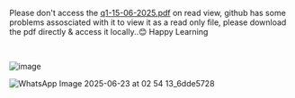 Please don't access the [q1-15-06-2025.pdf](q1-15-06-2025.pdf?raw=true) on read view, github has some problems assosciated with it to view it as a read only file, please download the pdf directly & access it locally..😊
Happy Learning


<br/>





![image](https://github.com/user-attachments/assets/307a8289-aa26-4d28-baea-5f7d7295ac3a)

![WhatsApp Image 2025-06-23 at 02 54 13_6dde5728](https://github.com/user-attachments/assets/c122fcd4-c0f7-467e-a631-39ac89bcb1e6)
